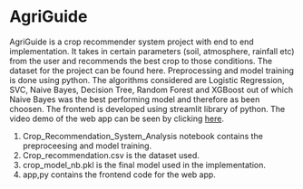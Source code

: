 # AgriGuide
AgriGuide is a crop recommender system project with end to end implementation. It takes in certain parameters (soil, atmosphere, rainfall etc) from the user and recommends the best crop to those conditions. The dataset for the project can be found here. Preprocessing and model training is done using python. The algorithms considered are Logistic Regression, SVC, Naive Bayes, Decision Tree, Random Forest and XGBoost out of which Naive Bayes was the best performing model and therefore as been choosen. The frontend is developed using streamlit library of python. The video demo of the web app can be seen by clicking
[here](https://github.com/Yash-max-16/AgriGuide/assets/111078898/4534a7d5-1de9-4373-9ce8-1d7886e1c37d).

1. Crop_Recommendation_System_Analysis notebook contains the preproceesing and model training.  
2. Crop_recommendation.csv is the dataset used.  
3. crop_model_nb.pkl is the final model used in the implementation.  
4. app,py contains the frontend code for the web app.
